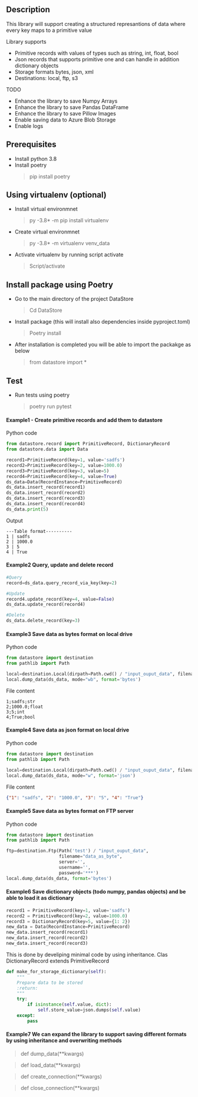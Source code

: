## Description
This library will support creating a structured represantions of data
where every key maps to a primitive value 

Library supports 
- Primitive records with values of types such as string, int, float, bool
- Json records that supports primitive one and can handle in addition dictionary objects 
- Storage formats bytes, json, xml
- Destinations: local, ftp, s3 

TODO
- Enhance the library to save Numpy Arrays
- Enhance the library to save Pandas DataFrame
- Enhance the library to save Pillow Images
- Enable saving data to Azure Blob Storage
- Enable logs

## Prerequisites
- Install python 3.8
- Install poetry
    >pip install poetry 

## Using virtualenv (optional)
- Install virtual environmnet
    > py -3.8* -m pip install virtualenv
- Create virtual environmnet
    > py -3.8* -m virtualenv venv_data
- Activate virtualenv by running script activate
    >Script/activate

## Install package using **Poetry**
- Go to the main directory of the project DataStore
    >Cd DataStore
- Install package (this will install also dependencies inside pyproject.toml)
    >Poetry install 
- After installation is completed you will be able to import the packakge as below
    >from datastore import *

## Test
- Run tests using poetry
  > poetry run pytest

#### Example1 - Create primitive records and add them to datastore
Python code
```python 
from datastore.record import PrimitiveRecord, DictionaryRecord
from datastore.data import Data

record1=PrimitiveRecord(key=1, value='sadfs')
record2=PrimitiveRecord(key=2, value=1000.0)
record3=PrimitiveRecord(key=3, value=5)
record4=PrimitiveRecord(key=4, value=True)
ds_data=Data(RecordInstance=PrimitiveRecord)
ds_data.insert_record(record1)
ds_data.insert_record(record2)
ds_data.insert_record(record3)
ds_data.insert_record(record4)
ds_data.print(5)
```
Output
```
---Table format----------
1 | sadfs
2 | 1000.0
3 | 5
4 | True
``` 
#### Example2 Query, update and delete record
```python 
#Query
record=ds_data.query_record_via_key(key=2)

#Update
record4.update_record(key=4, value=False)
ds_data.update_record(record4)

#Delete
ds_data.delete_record(key=3)
```
#### Example3 Save data as bytes format on local drive
Python code
```python 
from datastore import destination
from pathlib import Path

local=destination.Local(dirpath=Path.cwd() / "input_ouput_data", filename="data_as_byte", seperator=";")
local.dump_data(ds_data, mode="wb", format='bytes')
```
File content
```
1;sadfs;str
2;1000.0;float
3;5;int
4;True;bool
``` 

#### Example4 Save data as json format on local drive
Python code
```python 
from datastore import destination
from pathlib import Path

local=destination.Local(dirpath=Path.cwd() / "input_ouput_data", filename="data_as_dict.json")
local.dump_data(ds_data, mode="w", format='json')
```
File content
```json
{"1": "sadfs", "2": "1000.0", "3": "5", "4": "True"}
``` 
#### Example5 Save data as bytes format on FTP server
Python code
```python 
from datastore import destination
from pathlib import Path

ftp=destination.Ftp(Path('test') / "input_ouput_data",
                    filename="data_as_byte",
                    server='',
                    username='',
                    password='***')
local.dump_data(ds_data, format='bytes')
```

#### Example6 Save dictionary objects (todo numpy, pandas objects) and be able to load it as dictionary 
```python 
record1 = PrimitiveRecord(key=1, value='sadfs')
record2 = PrimitiveRecord(key=2, value=1000.0)
record3 = DictionaryRecord(key=5, value={1: 2})
new_data = Data(RecordInstance=PrimitiveRecord)
new_data.insert_record(record1)
new_data.insert_record(record2)
new_data.insert_record(record3)
```
This is done by develiping minimal code by using inheritance. Clas DictionaryRecord extends PrimitiveRecord

```python
def make_for_storage_dictionary(self):
    """
    Prepare data to be stored
    :return:
    """
    try:
        if isinstance(self.value, dict):
            self.store_value=json.dumps(self.value)
    except:
        pass
``` 

#### Example7 We can expand the library to support saving different formats by using inheritance and overwriting methods
> def dump_data(**kwargs)

> def load_data(**kwargs)

> def create_connection(**kwargs)

> def close_connection(**kwargs)
